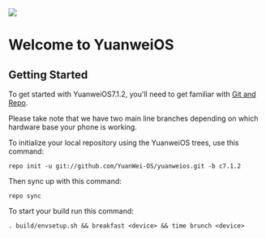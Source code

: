 <img src="https://github.com/YuanWei-OS/yuanweios/blob/c7.1.2/YuanweiOS.png">

Welcome to YuanweiOS
===================


Getting Started
---------------

To get started with YuanweiOS7.1.2, you'll need to get familiar with
[Git and Repo](http://source.android.com/download/using-repo).

Please take note that we have two main line branches depending on
which hardware base your phone is working.

To initialize your local repository using the YuanweiOS trees, use this command:


	repo init -u git://github.com/YuanWei-OS/yuanweios.git -b c7.1.2



Then sync up with this command:

	repo sync

To start your build run this command:

	. build/envsetup.sh && breakfast <device> && time brunch <device>
